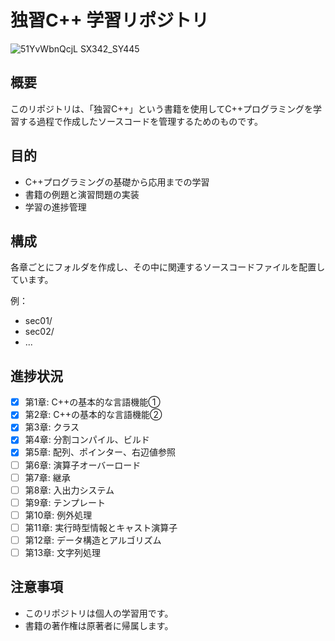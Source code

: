 # 独習C++ 学習リポジトリ

![51YvWbnQcjL _SX342_SY445_](https://github.com/user-attachments/assets/14398250-23d1-4c98-bc6f-0f15c29724dd)


## 概要
このリポジトリは、「独習C++」という書籍を使用してC++プログラミングを学習する過程で作成したソースコードを管理するためのものです。

## 目的
- C++プログラミングの基礎から応用までの学習
- 書籍の例題と演習問題の実装
- 学習の進捗管理

## 構成
各章ごとにフォルダを作成し、その中に関連するソースコードファイルを配置しています。

例：
- sec01/
- sec02/
- ...

## 進捗状況
- [x] 第1章: C++の基本的な言語機能①
- [x] 第2章: C++の基本的な言語機能②
- [x] 第3章: クラス
- [x] 第4章: 分割コンパイル、ビルド
- [x] 第5章: 配列、ポインター、右辺値参照
- [ ] 第6章: 演算子オーバーロード
- [ ] 第7章: 継承
- [ ] 第8章: 入出力システム
- [ ] 第9章: テンプレート
- [ ] 第10章: 例外処理
- [ ] 第11章: 実行時型情報とキャスト演算子
- [ ] 第12章: データ構造とアルゴリズム
- [ ] 第13章: 文字列処理

## 注意事項
- このリポジトリは個人の学習用です。
- 書籍の著作権は原著者に帰属します。
